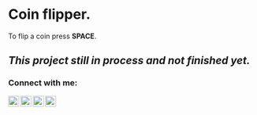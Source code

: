 # Coin flipper.

To flip a coin press **SPACE**.

## _This project still in process and not finished yet._


### Connect with me:

[<img align="left" alt="kuroneko | IMDB" width="22px" src="https://cdn.jsdelivr.net/npm/simple-icons@v3/icons/imdb.svg" />][imdb]
[<img align="left" alt="kuroneko | YouTube" width="22px" src="https://cdn.jsdelivr.net/npm/simple-icons@v3/icons/youtube.svg" />][youtube]
[<img align="left" alt="kuroneko | Twitter" width="22px" src="https://cdn.jsdelivr.net/npm/simple-icons@v3/icons/twitter.svg" />][twitter]
[<img align="left" alt="kuroneko | Instagram" width="22px" src="https://cdn.jsdelivr.net/npm/simple-icons@v3/icons/instagram.svg" />][instagram]

[imdb]: https://www.imdb.com/user/ur99826342/?ref_=nv_usr_prof_2
[twitter]: https://twitter.com/Prometh15865746
[youtube]: https://www.youtube.com/channel/UCFd-kVBejFB7ftYIOixBHQA
[instagram]: https://www.instagram.com/_materialisimo_/?hl=ru
